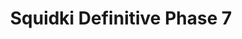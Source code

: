---
slug: squidki-definitive-phase-7-114
title: Squidki Definitive Phase 7
description: "Squidki Definitive Phase 7 is an exciting online game. Play for free directly in your browser!"
icon: /images/new_mods/Sprunki Definitive Phase 7.png
url: https://wowtbc.net/sprunkin/definitive-phase7/index.html
previewImage: /images/new_mods/Sprunki Definitive Phase 7.png
type: new mods

# SEO配置
seo:
  title: "Squidki Definitive Phase 7 - Play Free Online Game | Fun Browser Games"
  description: "Squidki Definitive Phase 7 - Play this fun online game for free in your browser. No download required!"
  ogImage: "/images/new_mods/Sprunki Definitive Phase 7.png"
  keywords: "squidki-definitive-phase-7-114, online game, browser game, free game, new mods game, play online"

videoUrls:
  - https://www.youtube.com/embed/example1
  - https://www.youtube.com/embed/example2

whyPlay:
  title: "Why Play Squidki Definitive Phase 7?"
  items:
    - "Immersive Gameplay: Squidki Definitive Phase 7 offers an engaging and immersive gaming experience that will keep you entertained for hours"
    - "Challenging Levels: Test your skills with increasingly difficult challenges and obstacles"
    - "Beautiful Graphics: Enjoy stunning visuals and smooth animations that bring the game world to life"
    - "Regular Updates: New content and features are added regularly to keep the game fresh and exciting"
    - "Free to Play: Experience all the fun without spending a penny"
    - "Community Features: Connect with other players, share strategies, and compete for high scores"
    - "Cross-Platform: Play on any device with a web browser, no downloads required"

features:
  title: "Key Features of Squidki Definitive Phase 7"
  image: "/images/new_mods/Sprunki Definitive Phase 7.png"
  items:
    - "Intuitive Controls: Easy to learn controls make Squidki Definitive Phase 7 accessible for players of all skill levels"
    - "Multiple Game Modes: Enjoy various gameplay options that provide different challenges and experiences"
    - "Character Customization: Personalize your gaming experience with unique characters and items"
    - "Achievement System: Complete special tasks to earn rewards and recognition"
    - "Leaderboards: Compete with players worldwide and see who can achieve the highest scores"

characteristics:
  title: "Game Characteristics"
  image: "/images/new_mods/Sprunki Definitive Phase 7.png"
  items:
    - "Genre: New mods game with elements of strategy and skill"
    - "Difficulty: Suitable for both casual gamers and those seeking a challenge"
    - "Play Time: Quick sessions or extended gameplay, depending on your preference"
    - "Art Style: Vibrant and engaging visuals that enhance the gaming experience"
    - "Sound Design: Immersive audio that complements the gameplay perfectly"

info: "Squidki Definitive Phase 7 is an exciting online game that offers players a unique and engaging gaming experience. With its intuitive controls, stunning visuals, and challenging gameplay, Squidki Definitive Phase 7 provides hours of entertainment for players of all ages and skill levels. Whether you're looking for a quick gaming session during a break or an extended play session, Squidki Definitive Phase 7 delivers an immersive experience that will keep you coming back for more. The game features multiple levels of increasing difficulty, ensuring that players are constantly challenged as they progress. With regular updates adding new content and features, Squidki Definitive Phase 7 remains fresh and exciting, providing endless entertainment options for its growing community of players."

howToPlayIntro: "Welcome to Squidki Definitive Phase 7! This guide will walk you through the basics and help you master the game. Whether you're a beginner or looking to improve your skills, these tips and instructions will enhance your gaming experience."

howToPlaySteps:
  - title: "Getting Started"
    description: "Begin your Squidki Definitive Phase 7 adventure by familiarizing yourself with the controls. Use your keyboard or mouse to navigate through the game interface. The tutorial will guide you through the basic mechanics and help you understand the objectives."
  - title: "Understanding the Objectives"
    description: "In Squidki Definitive Phase 7, your main goal is to progress through levels by completing specific objectives. Each level presents unique challenges that require different strategies and approaches."
  - title: "Mastering the Controls"
    description: "Practice using the controls to improve your precision and reaction time. Squidki Definitive Phase 7 requires quick reflexes and strategic thinking to overcome obstacles and defeat opponents."
  - title: "Utilizing Power-ups"
    description: "Collect power-ups throughout the game to enhance your abilities and overcome difficult challenges. Each power-up offers unique advantages that can be crucial for success."
  - title: "Developing Strategies"
    description: "As you progress in Squidki Definitive Phase 7, develop effective strategies for different scenarios. Analyze patterns, anticipate challenges, and adapt your approach to maximize your performance."

faq:
  title: "Frequently Asked Questions about Squidki Definitive Phase 7"
  items:
    - question: "Is Squidki Definitive Phase 7 free to play?"
      answer: "Yes, Squidki Definitive Phase 7 is completely free to play directly in your web browser. No downloads or purchases are required to enjoy the full game experience."
    - question: "Can I play Squidki Definitive Phase 7 on mobile devices?"
      answer: "Yes, Squidki Definitive Phase 7 is optimized for both desktop and mobile play. You can enjoy the game on any device with a web browser and internet connection."
    - question: "Are there any in-game purchases?"
      answer: "While Squidki Definitive Phase 7 is free to play, there may be optional in-game purchases available for cosmetic items or additional features that don't affect core gameplay."
    - question: "How often is Squidki Definitive Phase 7 updated?"
      answer: "The developers regularly update Squidki Definitive Phase 7 with new content, features, and improvements based on player feedback and game performance."
    - question: "Can I play Squidki Definitive Phase 7 offline?"
      answer: "Currently, Squidki Definitive Phase 7 requires an internet connection to play as it's a browser-based online game."
    - question: "Is Squidki Definitive Phase 7 suitable for children?"
      answer: "Yes, Squidki Definitive Phase 7 is designed to be family-friendly and suitable for players of all ages."
    - question: "How do I report bugs or issues?"
      answer: "If you encounter any problems while playing Squidki Definitive Phase 7, you can report them through the game's support page or contact the developers directly through their website."
    - question: "Still Have Questions?"
      answer: "If you have additional questions about Squidki Definitive Phase 7 that aren't covered in this FAQ, please visit our support center or contact our customer service team for assistance."
---